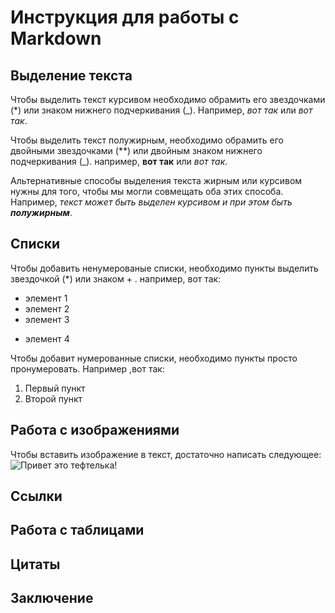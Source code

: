 # Инструкция для работы с Markdown

## Выделение текста

Чтобы выделить текст курсивом необходимо обрамить его звездочками (*) или знаком нижнего подчеркивания (_). Например, *вот так* или _вот так_.

Чтобы выделить текст полужирным, необходимо обрамить его двойными звездочками (**) или двойным знаком нижнего подчеркивания (_). например, **вот так** или _вот так_.

Альтернативные способы выделения текста жирным или курсивом нужны для того, чтобы мы могли совмещать оба этих способа. Например, _текст может быть выделен курсивом и при этом быть **полужирным**_.


## Списки

Чтобы добавить ненумерованые списки, необходимо пункты  выделить звездочкой (*) или знаком + . например, вот так:
* элемент 1
* элемент 2
* элемент 3
+ элемент 4

Чтобы добавит нумерованные списки, необходимо пункты просто пронумеровать. Например ,вот так:
1. Первый пункт
2. Второй пункт
##  Работа с изображениями

Чтобы вставить изображение в текст, достаточно написать следующее: ![Привет это тефтелька!](cat17.jpg)
## Ссылки

## Работа с таблицами

## Цитаты

## Заключение